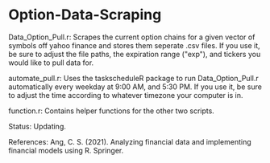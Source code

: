 # Option-Data-Scraping

Data_Option_Pull.r: Scrapes the current option chains for a given vector of symbols off
yahoo finance and stores them seperate .csv files. If you use it, be sure to adjust the 
file paths, the expiration range ("exp"), and tickers you would like to pull data for.  

automate_pull.r: Uses the taskscheduleR package to run Data_Option_Pull.r automatically
every weekday at 9:00 AM, and 5:30 PM. If you use it, be sure to adjust the time according 
to whatever timezone your computer is in. 

function.r: Contains helper functions for the other two scripts. 

Status: Updating. 

References: 
Ang, C. S. (2021). Analyzing financial data and implementing financial models using R. 
Springer. 
